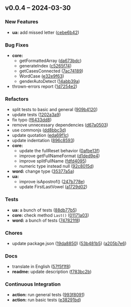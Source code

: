 ## v0.0.4 – 2024-03-30


### New Features

* **ua:**  add missed letter ([cebe6b42](https://github.com/yukal/declension-name/commit/cebe6b42803d3249c6e3249afffa7acef6d6111a))


### Bug Fixes

- **core:**
  -  getFormattedArray ([da673bdc](https://github.com/yukal/declension-name/commit/da673bdcd13056f5bba4e2c46dc4dd972ecceed0))
  -  generateIndex ([c5265f74](https://github.com/yukal/declension-name/commit/c5265f745a76aa9466a98ff842f78e55777d31c1))
  -  getCasesConnected ([7ac74189](https://github.com/yukal/declension-name/commit/7ac74189cf7d0ff3f3c910940cad5cff87183ee7))
  -  WordCase ([e32e9f63](https://github.com/yukal/declension-name/commit/e32e9f630351b5544444d2ad4912e7672cbd4625))
  -  genderAutoDetect ([14abb39a](https://github.com/yukal/declension-name/commit/14abb39a943c440bd43f2cf55dad881b50b90cab))
-  thrown-errors report ([1d7254e2](https://github.com/yukal/declension-name/commit/1d7254e2a2bfd144ff512efd308f0581fec3b77a))


### Refactors

-  split tests to basic and general ([909b4120](https://github.com/yukal/declension-name/commit/909b41207a89906129f60ba6829cf55d5012bcf6))
-  update tests ([1202a3a9](https://github.com/yukal/declension-name/commit/1202a3a927dc385e5c244e882ca557259919fb1c))
-  fix typo ([f6433dd8](https://github.com/yukal/declension-name/commit/f6433dd843ed4e162e70e2ab8ae973139cec6c03))
-  remove unnecessary dependencies ([d67a0503](https://github.com/yukal/declension-name/commit/d67a050380cfc36c69422384506a19e608bc9a47))
-  use commonjs ([dd8bbc3d](https://github.com/yukal/declension-name/commit/dd8bbc3d612204430261e419299986b3bc9b0956))
-  update quotation ([eda69f1c](https://github.com/yukal/declension-name/commit/eda69f1c5a8f0d48f8243d6faa3214859eca5b84))
-  update indentation ([896c8593](https://github.com/yukal/declension-name/commit/896c8593e198d27035675874d96e666cb81f8ca0))
- **core:**
  -  update the fullReset behavior ([0afbe13f](https://github.com/yukal/declension-name/commit/0afbe13f8389f7fac41b8bdfc3def3918d9392ce))
  -  improve getFullNameFormat ([d1ded9e4](https://github.com/yukal/declension-name/commit/d1ded9e4006785deda25e4e3e3e6f21448947585))
  -  improve splitFullName ([fdfd4095](https://github.com/yukal/declension-name/commit/fdfd409553d8dc5073206fb14b03abdd2aa6ea3d))
  -  numeric type instead null ([92c8015d](https://github.com/yukal/declension-name/commit/92c8015d019c7d816d6681f3ce33787cb8e0a4d7))
- **word:**  change type ([35377a5a](https://github.com/yukal/declension-name/commit/35377a5a582399f5d4efa91ba8fc123984f02238))
- **ua:**
  -  improve isApostrof() ([247b778e](https://github.com/yukal/declension-name/commit/247b778e25e0871f767e8acff2390b10b71bb2da))
  -  update FirstLastVowel ([a1729d02](https://github.com/yukal/declension-name/commit/a1729d02ae40c2a9f315842dde389b92c1a13adc))


### Tests

- **ua:**  a bunch of tests ([88db77b5](https://github.com/yukal/declension-name/commit/88db77b515986a56592d3a3239e9d6ac89bbd1f2))
- **core:**  check method `Last()` ([01171a03](https://github.com/yukal/declension-name/commit/01171a03436b8b4b8da18bc48463c89d99f03a67))
- **word:**  a bunch of tests ([747821f8](https://github.com/yukal/declension-name/commit/747821f8b15c1086dcb9906c9177531dd778e410))


### Chores

-  update package.json ([19da8850](https://github.com/yukal/declension-name/commit/19da88505ab338bead4537a8db9c5185025e918c)) ([53b481b5](https://github.com/yukal/declension-name/commit/53b481b5ad3b3c720ca796ffd04df9ec50170654)) ([a205b7e6](https://github.com/yukal/declension-name/commit/a205b7e6d86e0d55e71c758f05322497574749de))


### Docs

-  translate in English ([57f5f1f8](https://github.com/yukal/declension-name/commit/57f5f1f848fc809be8869a8ca6cec92c1ab69667))
- **readme:**  update description ([f783bc2b](https://github.com/yukal/declension-name/commit/f783bc2bdb3c0edfaf6565c775b818d14655aa4d))


### Continuous Integration

- **action:**  run general tests ([993f8091](https://github.com/yukal/declension-name/commit/993f8091e14da62f8182c9c775eef4ddcf25700e))
- **action:**  run basic tests ([e38291bd](https://github.com/yukal/declension-name/commit/e38291bd2432b187c6484b81f79cb88c62c4ab92))
